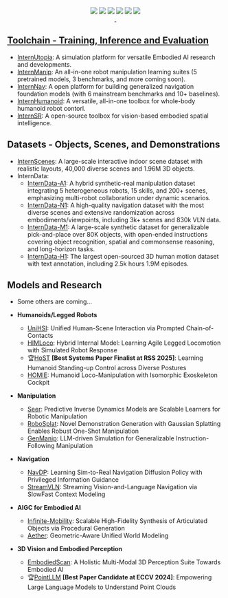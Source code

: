 <div align="center">
  <div>
    <a href="https://www.xiaohongshu.com/user/profile/67e24dd1000000000e011c5f"><img src="https://img.shields.io/badge/Redbook-red?style=flat&logo=xiaohongshu&logoColor=red"/></a>
    <a href="https://space.bilibili.com/3546722198358311"><img src="https://img.shields.io/badge/-bilibili-ff69b4?style=flat&labelColor=ff69b4&logo=bilibili&logoColor=white"/></a>
    <a href="https://cdn.vansin.top/InternRobotics.jpg"><img src="https://img.shields.io/badge/WeChat-brightgreen?style=flat&logo=WeChat&logoColor=green"/></a>
    <a href="https://www.zhihu.com/people/openrobotlab"><img src="https://img.shields.io/badge/Zhihu-lightblue?style=flat&logo=zhihu&logoColor=blue"/></a>
    <a href="https://twitter.com/InternRobotics"><img src="https://img.shields.io/badge/Twitter-1DA1F2?style=flat&logo=twitter&logoColor=white"/></a>
    <a href="https://discord.gg/5jeaQHUj4B"><img src="https://img.shields.io/badge/Discord-5865F2?style=flat&logo=discord&logoColor=white"/>
<div>&nbsp;</div>
    </div>
</div>

## Toolchain - Training, Inference and Evaluation 
- [InternUtopia](https://github.com/InternRobotics/InternUtopia): A simulation platform for versatile Embodied AI research and developments.
- [InternManip](https://github.com/InternRobotics/InternManip): An all-in-one robot manipulation learning suites (5 pretrained models, 3 benchmarks, and more coming soon).
- [InternNav](https://github.com/InternRobotics/InternNav): A open platform for building generalized navigation foundation models (with 6 mainstream benchmarks and 10+ baselines).
- [InternHumanoid](https://github.com/InternRobotics/InternHumanoid): A versatile, all-in-one toolbox for whole-body humanoid robot contorl.
- [InternSR](https://github.com/InternRobotics/InternSR): A open-source toolbox for vision-based embodied spatial intelligence.

## Datasets - Objects, Scenes, and Demonstrations
- [InternScenes](https://github.com/InternRobotics/InternScenes): A large-scale interactive indoor scene dataset with realistic layouts, 40,000 diverse scenes and 1.96M 3D objects.
- InternData:
  - [InternData-A1](https://huggingface.co/datasets/InternRobotics/InternData-A1): A hybrid synthetic-real manipulation dataset integrating 5 heterogeneous robots, 15 skills, and 200+ scenes, emphasizing multi-robot collaboration under dynamic scenarios.
  - [InternData-N1](https://huggingface.co/datasets/InternRobotics/InternData-N1): A high-quality navigation dataset with the most diverse scenes and extensive randomization across embodiments/viewpoints, including 3k+ scenes and 830k VLN data.
  - [InternData-M1](https://huggingface.co/datasets/InternRobotics/InternData-M1): A large-scale synthetic dataset for generalizable pick-and-place over 80K objects, with open-ended instructions covering object recognition, spatial and commonsense reasoning, and long-horizon tasks.
  - [InternData-H1](https://huggingface.co/datasets/InternRobotics/InternData-H1): The largest open-sourced 3D human motion dataset with text annotation, including 2.5k hours 1.9M episodes.
 
## Models and Research

- Some others are coming...

- **Humanoids/Legged Robots**
  - [UniHSI](https://github.com/InternRobotics/UniHSI): Unified Human-Scene Interaction via Prompted Chain-of-Contacts
  - [HIMLoco](https://github.com/InternRobotics/HIMLoco): Hybrid Internal Model: Learning Agile Legged Locomotion with Simulated Robot Response
  - 🏆[HoST](https://github.com/InternRobotics/HoST) **[Best Systems Paper Finalist at RSS 2025]**: Learning Humanoid Standing-up Control across Diverse Postures
  - [HOMIE](https://github.com/InternRobotics/Homie): Humanoid Loco-Manipulation with Isomorphic Exoskeleton Cockpit

- **Manipulation**
  - [Seer](https://github.com/InternRobotics/Seer): Predictive Inverse Dynamics Models are Scalable Learners for Robotic Manipulation
  - [RoboSplat](https://github.com/InternRobotics/RoboSplat): Novel Demonstration Generation with Gaussian Splatting Enables Robust One-Shot Manipulation
  - [GenManip](https://github.com/InternRobotics/GenManip): LLM-driven Simulation for Generalizable Instruction-Following Manipulation

- **Navigation**
  - [NavDP](https://github.com/InternRobotics/NavDP): Learning Sim-to-Real Navigation Diffusion Policy with Privileged Information Guidance
  - [StreamVLN](https://github.com/InternRobotics/StreamVLN): Streaming Vision-and-Language Navigation via SlowFast Context Modeling

- **AIGC for Embodied AI**
  - [Infinite-Mobility](https://github.com/InternRobotics/Infinite-Mobility): Scalable High-Fidelity Synthesis of Articulated Objects via Procedural Generation
  - [Aether](https://github.com/InternRobotics/Aether): Geometric-Aware Unified World Modeling

- **3D Vision and Embodied Perception**
  - [EmbodiedScan](https://github.com/InternRobotics/EmbodiedScan): A Holistic Multi-Modal 3D Perception Suite Towards Embodied AI
  - 🏆[PointLLM](https://github.com/InternRobotics/PointLLM) **[Best Paper Candidate at ECCV 2024]**: Empowering Large Language Models to Understand Point Clouds


